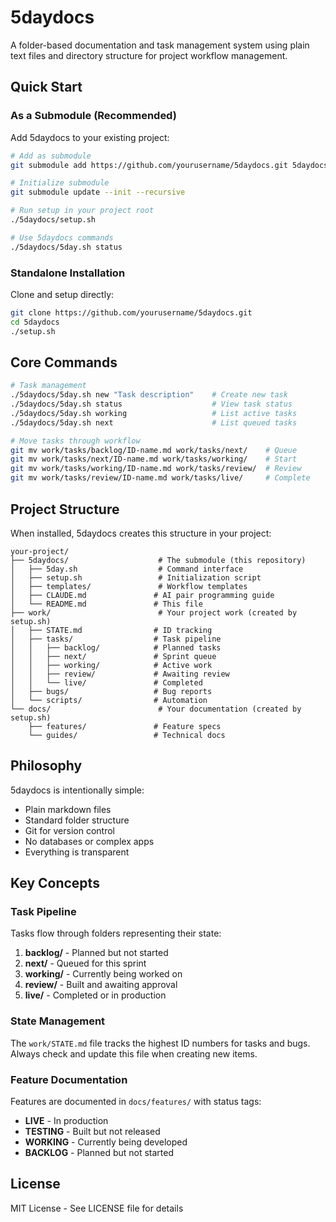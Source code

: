 # 5daydocs

A folder-based documentation and task management system using plain text files and directory structure for project workflow management.

## Quick Start

### As a Submodule (Recommended)

Add 5daydocs to your existing project:

```bash
# Add as submodule
git submodule add https://github.com/yourusername/5daydocs.git 5daydocs

# Initialize submodule
git submodule update --init --recursive

# Run setup in your project root
./5daydocs/setup.sh

# Use 5daydocs commands
./5daydocs/5day.sh status
```

### Standalone Installation

Clone and setup directly:

```bash
git clone https://github.com/yourusername/5daydocs.git
cd 5daydocs
./setup.sh
```

## Core Commands

```bash
# Task management
./5daydocs/5day.sh new "Task description"    # Create new task
./5daydocs/5day.sh status                    # View task status
./5daydocs/5day.sh working                   # List active tasks
./5daydocs/5day.sh next                      # List queued tasks

# Move tasks through workflow
git mv work/tasks/backlog/ID-name.md work/tasks/next/    # Queue
git mv work/tasks/next/ID-name.md work/tasks/working/    # Start
git mv work/tasks/working/ID-name.md work/tasks/review/  # Review
git mv work/tasks/review/ID-name.md work/tasks/live/     # Complete
```

## Project Structure

When installed, 5daydocs creates this structure in your project:

```
your-project/
├── 5daydocs/                    # The submodule (this repository)
│   ├── 5day.sh                  # Command interface
│   ├── setup.sh                 # Initialization script
│   ├── templates/               # Workflow templates
│   ├── CLAUDE.md               # AI pair programming guide
│   └── README.md               # This file
├── work/                        # Your project work (created by setup.sh)
│   ├── STATE.md                # ID tracking
│   ├── tasks/                  # Task pipeline
│   │   ├── backlog/            # Planned tasks
│   │   ├── next/               # Sprint queue
│   │   ├── working/            # Active work
│   │   ├── review/             # Awaiting review
│   │   └── live/               # Completed
│   ├── bugs/                   # Bug reports
│   └── scripts/                # Automation
└── docs/                        # Your documentation (created by setup.sh)
    ├── features/               # Feature specs
    └── guides/                 # Technical docs
```

## Philosophy

5daydocs is intentionally simple:
- Plain markdown files
- Standard folder structure
- Git for version control
- No databases or complex apps
- Everything is transparent

## Key Concepts

### Task Pipeline
Tasks flow through folders representing their state:
1. **backlog/** - Planned but not started
2. **next/** - Queued for this sprint
3. **working/** - Currently being worked on
4. **review/** - Built and awaiting approval
5. **live/** - Completed or in production

### State Management
The `work/STATE.md` file tracks the highest ID numbers for tasks and bugs. Always check and update this file when creating new items.

### Feature Documentation
Features are documented in `docs/features/` with status tags:
- **LIVE** - In production
- **TESTING** - Built but not released
- **WORKING** - Currently being developed
- **BACKLOG** - Planned but not started

## License

MIT License - See LICENSE file for details